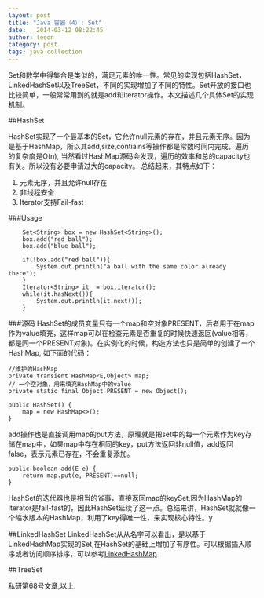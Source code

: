 ```yaml
---
layout: post
title: "Java 容器（4）: Set"
date:   2014-03-12 08:22:45
author: leeon
category: post
tags: java collection
---
```


Set和数学中得集合是类似的，满足元素的唯一性。常见的实现包括HashSet，LinkedHashSet以及TreeSet，不同的实现增加了不同的特性。Set开放的接口也比较简单，一般常常用到的就是add和iterator操作。本文描述几个具体Set的实现机制。
<!-- break -->


##HashSet

HashSet实现了一个最基本的Set，它允许null元素的存在，并且元素无序。因为是基于HashMap，所以其add,size,contiains等操作都是常数时间内完成，遍历的复杂度是O(n), 当然看过HashMap源码会发现，遍历的效率和总的capacity也有关。所以没有必要申请过大的capacity。 总结起来，其特点如下：

1. 元素无序，并且允许null存在
2. 非线程安全
3. Iterator支持Fail-fast


###Usage

        Set<String> box = new HashSet<String>();
        box.add("red ball");
        box.add("blue ball");
        
        if(!box.add("red ball")){
            System.out.println("a ball with the same color already there");
        }
        Iterator<String> it  = box.iterator();
        while(it.hasNext()){
            System.out.println(it.next());
        }
        
###源码
HashSet的成员变量只有一个map和空对象PRESENT，后者用于在map作为value填充，这样map可以在检查元素是否重复的时候快速返回(value相等，都是同一个PRESENT对象)。在实例化的时候，构造方法也只是简单的创建了一个HashMap, 如下面的代码：

    //维护的HashMap
    private transient HashMap<E,Object> map;
    // 一个空对象，用来填充HashMap中的value
    private static final Object PRESENT = new Object();

    public HashSet() {
        map = new HashMap<>();
    }

add操作也是直接调用map的put方法，原理就是把set中的每一个元素作为key存储在map中，如果map中存在相同的key，put方法返回非null值，add返回false，表示元素已存在，不会重复添加。

    public boolean add(E e) {
        return map.put(e, PRESENT)==null;
    }

HashSet的迭代器也是相当的省事，直接返回map的keySet,因为HashMap的Iterator是fail-fast的，因此HashSet延续了这一点。总结来讲，HashSet就就像一个缩水版本的HashMap，利用了key得唯一性，来实现核心特性。y


##LinkedHashSet
LinkedHashSet从从名字可以看出，是以基于LinkedHashMap实现的Set,在HashSet的基础上增加了有序性。可以根据插入顺序或者访问顺序排序，可以参考[LinkedHashMap](/post/67).

##TreeSet


私研第68号文章,以上.

